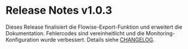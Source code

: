 # Release Notes v1.0.3

Dieses Release finalisiert die Flowise-Export-Funktion und erweitert die Dokumentation.
Fehlercodes sind vereinheitlicht und die Monitoring-Konfiguration wurde verbessert.
Details siehe [CHANGELOG](../CHANGELOG.md).
